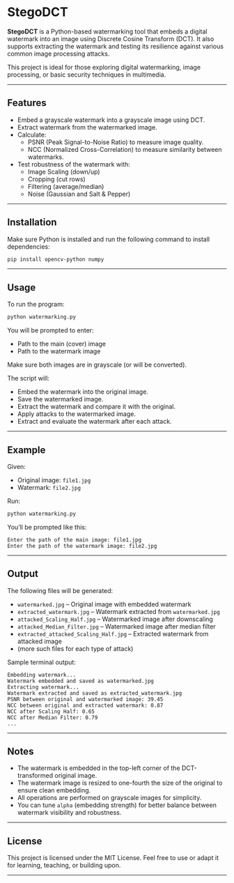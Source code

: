 # StegoDCT

**StegoDCT** is a Python-based watermarking tool that embeds a digital watermark into an image using Discrete Cosine Transform (DCT). It also supports extracting the watermark and testing its resilience against various common image processing attacks.

This project is ideal for those exploring digital watermarking, image processing, or basic security techniques in multimedia.

---

## Features

- Embed a grayscale watermark into a grayscale image using DCT.
- Extract watermark from the watermarked image.
- Calculate:
  - PSNR (Peak Signal-to-Noise Ratio) to measure image quality.
  - NCC (Normalized Cross-Correlation) to measure similarity between watermarks.
- Test robustness of the watermark with:
  - Image Scaling (down/up)
  - Cropping (cut rows)
  - Filtering (average/median)
  - Noise (Gaussian and Salt & Pepper)

---

## Installation

Make sure Python is installed and run the following command to install dependencies:

```bash
pip install opencv-python numpy
```

---

## Usage

To run the program:

```bash
python watermarking.py
```

You will be prompted to enter:
- Path to the main (cover) image
- Path to the watermark image

Make sure both images are in grayscale (or will be converted).

The script will:
- Embed the watermark into the original image.
- Save the watermarked image.
- Extract the watermark and compare it with the original.
- Apply attacks to the watermarked image.
- Extract and evaluate the watermark after each attack.

---

## Example

Given:
- Original image: `file1.jpg`
- Watermark: `file2.jpg`

Run:

```bash
python watermarking.py
```

You’ll be prompted like this:

```
Enter the path of the main image: file1.jpg
Enter the path of the watermark image: file2.jpg
```

---

## Output

The following files will be generated:

- `watermarked.jpg` – Original image with embedded watermark
- `extracted_watermark.jpg` – Watermark extracted from `watermarked.jpg`
- `attacked_Scaling_Half.jpg` – Watermarked image after downscaling
- `attacked_Median_Filter.jpg` – Watermarked image after median filter
- `extracted_attacked_Scaling_Half.jpg` – Extracted watermark from attacked image
- (more such files for each type of attack)

Sample terminal output:

```
Embedding watermark...
Watermark embedded and saved as watermarked.jpg
Extracting watermark...
Watermark extracted and saved as extracted_watermark.jpg
PSNR between original and watermarked image: 39.45
NCC between original and extracted watermark: 0.87
NCC after Scaling Half: 0.65
NCC after Median Filter: 0.79
...
```

---

## Notes

- The watermark is embedded in the top-left corner of the DCT-transformed original image.
- The watermark image is resized to one-fourth the size of the original to ensure clean embedding.
- All operations are performed on grayscale images for simplicity.
- You can tune `alpha` (embedding strength) for better balance between watermark visibility and robustness.

---

## License

This project is licensed under the MIT License. Feel free to use or adapt it for learning, teaching, or building upon.

---
